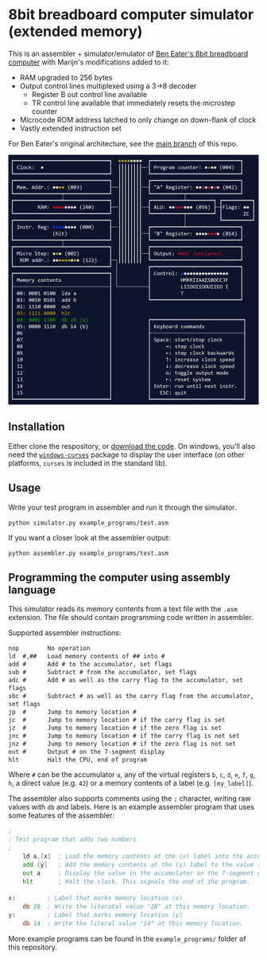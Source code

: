 8bit breadboard computer simulator (extended memory)
====================================================

This is an assembler + simulator/emulator of [Ben Eater's 8bit breadboard computer](https://www.youtube.com/playlist?list=PLowKtXNTBypGqImE405J2565dvjafglHU) with Marijn's modifications added to it:

 - RAM upgraded to 256 bytes
 - Output control lines multiplexed using a 3->8 decoder
   - Register B out control line available
   - TR control line available that immediately resets the microstep counter
 - Microcode ROM address latched to only change on down-flank of clock
 - Vastly extended instruction set

For Ben Eater's original architecture, see the [main branch](https://github.com/wmvanvliet/8bit/tree/main) of this repo.

<img alt="Screenshot of the simulator in action" src="screenshot.jpg" width="600">


Installation
------------
Either clone the respository, or [download the code](https://github.com/wmvanvliet/8bit/archive/refs/heads/main.zip). On windows, you'll also need the [`windows-curses`](https://pypi.org/project/windows-curses/) package to display the user interface (on other platforms, `curses` is included in the standard lib).

Usage
-----
Write your test program in assembler and run it through the simulator.
```
python simulator.py example_programs/test.asm
```

If you want a closer look at the assembler output:
```
python assembler.py example_programs/test.asm
```


Programming the computer using assembly language
------------------------------------------------

This simulator reads its memory contents from a text file with the `.asm` extension. The file should contain programming code written in assembler.

Supported assembler instructions:

```
nop        No operation
ld  #,##   Load memory contents of ## into #
add #      Add # to the accumulator, set flags
sub #      Subtract # from the accumulator, set flags
adc #      Add # as well as the carry flag to the accumulator, set flags
sbc #      Subtract # as well as the carry flag from the accumulator, set flags
jp  #      Jump to memory location #
jc  #      Jump to memory location # if the carry flag is set
jz  #      Jump to memory location # if the zero flag is set
jnc #      Jump to memory location # if the carry flag is not set
jnz #      Jump to memory location # if the zero flag is not set
out #      Output # on the 7-segment display
hlt        Halt the CPU, end of program
```

Where `#` can be the accumulator `a`, any of the virtual registers `b`, `c`, `d`, `e`, `f`, `g`, `h`, a direct value (e.g. `42`) or a memory contents of a label (e.g. `[my_label]`).

The assembler also supports comments using the `;` character, writing raw values with `db` and labels. Here is an example assembler program that uses some features of the assembler:
```asm
;
; Test program that adds two numbers
;
	ld a,[x]  ; Load the memory contents at the (x) label into the accumulator
	add [y]   ; Add the memory contents at the (y) label to the value the accumulator
	out a     ; Display the value in the accumulator on the 7-segment display.
	hlt       ; Halt the clock. This signals the end of the program.

x:         ; Label that marks memory location (x)
	db 28  ; Write the literatal value "28" at this memory location.
y:         ; Label that marks memory location (y)
	db 14  ; Write the literal value "14" at this memory location.
``` 

More example programs can be found in the `example_programs/` folder of this repository.
